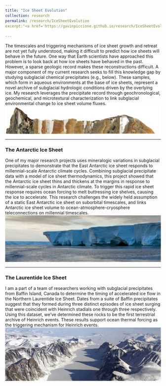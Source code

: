 ```yaml
---
title: "Ice Sheet Evolution"
collection: research
permalink: /research/IceSheetEvolution
excerpt:"<a href='https://gavinpiccione.github.io/research/IceSheetEvolution'><img src='/images/AIS_basemap.png'></a>"

---
```

The timescales and triggering mechanisms of ice sheet growth and retreat are not yet fully understood, making it difficult to predict how ice sheets will behave in the future. One way that Earth scientists have approached this problem is to look back at how ice sheets have behaved in the past. However, a sparse geologic record makes these reconstructions difficult. A major component of my current research seeks to fill this knowledge gap by studying subglacial chemical precipitates (e.g., below). These samples, which form in aqueous environments at the base of ice sheets, represent a novel archive of subglacial hydrologic conditions driven by the overlying ice. My research leverages the precipitate record through geochronological, geochemical, and microtextural characterization to link subglacial environmental change to ice sheet volume fluxes.<br/><img src='/images/MA113_slab_background.png'>

---
### The Antarctic Ice Sheet
One of my major research projects uses mineralogic variations in subglacial precipitates to demonstrate that the East Antarctic ice sheet responds to 
millennial-scale Antarctic climate cycles. Combining subglacial precipitate data with a model of ice sheet thermodynamics, this project showed that the Antarctic 
ice sheet thins and thickens at the margins in response to millennial-scale cycles in Antarctic climate.  To trigger this rapid ice sheet response requires ocean 
forcing to melt buttressing ice shelves, causing the ice to accelerate. This research challenges the widely held assumption of a static East Antarctic ice sheet on suborbital timescales, and links Antarctic ice sheet volume to ocean-atmosphere-cryosphere teleconnections on millennial timescales.<br/><img src='/images/RossIceShelf.jpeg'>

---
### The Laurentide Ice Sheet
I am a part of a team of researchers working with subglacial precipitates from Baffin Island, Canada to determine the timing of accelerated ice flow in the 
Northern Laurentide Ice Sheet. Dates from a suite of Baffin precipitates suggest that they formed during three distinct episodes of ice sheet surging that were coincident with Heinrich stadials one through three respectively. Using this dataset, we’ve determined these rocks to be the first terrestrial archive of Heinrich events. These results support ocean thermal forcing as the triggering mechanism for Heinrich events.<br/><img src='/images/Baffin_ice.jpeg'>
